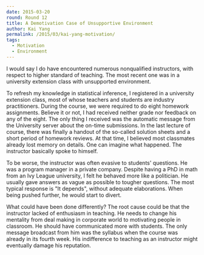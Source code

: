 ```yaml
---
date: 2015-03-20
round: Round 12
title: A Demotivation Case of Unsupportive Environment
author: Kai Yang
permalink: /2015/03/kai-yang-motivation/
tags:
  - Motivation
  - Environment
---
```


I would say I do have encountered numerous nonqualified instructors,
with respect to higher standard of teaching. The most recent one was
in a university extension class with unsupported environment.

To refresh my knowledge in statistical inference, I registered in a
university extension class, most of whose teachers and students are
industry practitioners. During the course, we were required to do
eight homework assignments. Believe it or not, I had received neither
grade nor feedback on any of the eight. The only thing I received was
the automatic message from the University server about the on-time
submissions. In the last lecture of course, there was finally a
handout of the so-called solution sheets and a short period of
homework reviews. At that time, I believed most classmates already
lost memory on details. One can imagine what happened. The instructor
basically spoke to himself.

To be worse, the instructor was often evasive to students'
questions. He was a program manager in a private company. Despite
having a PhD in math from an Ivy League university, I felt he behaved
more like a politician. He usually gave answers as vague as possible
to tougher questions. The most typical response is "It depends",
without adequate elaborations. When being pushed further, he would
start to divert.

What could have been done differently? The root cause could be that
the instructor lacked of enthusiasm in teaching. He needs to change
his mentality from deal making in corporate world to motivating people
in classroom. He should have communicated more with students. The only
message broadcast from him was the syllabus when the course was
already in its fourth week. His indifference to teaching as an
instructor might eventually damage his reputation.
